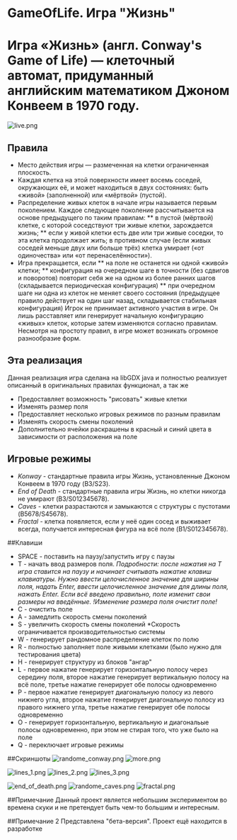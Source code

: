 # GameOfLife. Игра "Жизнь"
# Игра «Жизнь» (англ. Conway's Game of Life) — клеточный автомат, придуманный английским математиком Джоном Конвеем в 1970 году.

![live.png](https://github.com/Pasteger/GameOfLive/blob/master/screenshots/randome_conway.png)

## Правила
* Место действия игры — размеченная на клетки ограниченная плоскость.
* Каждая клетка на этой поверхности имеет восемь соседей, окружающих её, и может находиться в двух состояниях: быть «живой» (заполненной) или «мёртвой» (пустой).
* Распределение живых клеток в начале игры называется первым поколением. Каждое следующее поколение рассчитывается на основе предыдущего по таким правилам:
** в пустой (мёртвой) клетке, с которой соседствуют три живые клетки, зарождается жизнь;
** если у живой клетки есть две или три живые соседки, то эта клетка продолжает жить; в противном случае (если живых соседей меньше двух или больше трёх) клетка умирает («от одиночества» или «от перенаселённости»).
* Игра прекращается, если
** на поле не останется ни одной «живой» клетки;
** конфигурация на очередном шаге в точности (без сдвигов и поворотов) повторит себя же на одном из более ранних шагов (складывается периодическая конфигурация)
** при очередном шаге ни одна из клеток не меняет своего состояния (предыдущее правило действует на один шаг назад, складывается стабильная конфигурация)
Игрок не принимает активного участия в игре. Он лишь расставляет или генерирует начальную конфигурацию «живых» клеток, которые затем изменяются согласно правилам. Несмотря на простоту правил, в игре может возникать огромное разнообразие форм.

## Эта реализация
Данная реализация игра сделана на libGDX java и полностью реализует описанный в оригинальных правилах функционал, а так же
* Предоставляет возможность "рисовать" живые клетки
* Изменять размер поля
* Предоставляет несколько игровых режимов по разным правилам
* Изменять скорость смены поколений
* Дополнительно ячейки раскрашены в красный и синий цвета в зависимости от расположения на поле

## Игровые режимы
* *Konway* - стандартные правила игры Жизнь, установленные Джоном Конвеем в 1970 году (B3/S23).
* *End of Death* - стандартные правила игры Жизнь, но клетки никогда не умирают (B3/S012345678).
* *Caves* - клетки разрастаются и замыкаются с структуры с пустотами (B5678/S45678).
* *Fractal* - клетка появляется, если у неё один сосед и выживает всегда, получается интересная фигура на всё поле (B1/S012345678).

##Клавиши
* SPACE - поставить на паузу/запустить игру с паузы
* T - начать ввод размеров поля. *Подробности: после нажатия на T игра ставится на паузу и начинает считывать нажатие клавиш клавиатуры. Нужно ввести целочисленное значение для ширины поля, надать Enter, ввести целочисленное значение для длины поля, нажать Enter. Если всё введено правильно, поле изменит свои размеры на введённые. !Изменение размера поля очистит поле!*
* C - очистить поле
* A - замедлить скорость смены поколений
* S - увеличить скорость смены поколений *Скорость ограничивается производительностью системы
* W - генерирует рандомное распределение клеток по полю
* R - полностью заполняет поле живыми клетками (было нужно для тестирования цвета)
* H - генерирует структуру из блоков "ангар"
* L - первое нажатие генерирует горизонтальную полосу через середину поля, второе нажатие генерирует вертикальную полосу на всё поле, третье нажатие генерирует обе полосы одновременно
* P - первое нажатие генерирует диагональную полосу из левого нижнего угла, второе нажатие генерирует диагональную полосу из правого нижнего угла, третье нажатие генерирует обе полосы одновременно
* O - генерирует горизонтальную, вертикальную и диагональые полосы одновременно, при этом не стирая того, что уже было на поле
* Q - переключает игровые режимы

##Скриншоты
![randome_conway.png](https://github.com/Pasteger/GameOfLive/blob/master/screenshots/randome_conway.png)
![more.png](https://github.com/Pasteger/GameOfLive/blob/master/screenshots/more.png)

![lines_1.png](https://github.com/Pasteger/GameOfLive/blob/master/screenshots/lines_1.png)
![lines_2.png](https://github.com/Pasteger/GameOfLive/blob/master/screenshots/lines_2.png)
![lines_3.png](https://github.com/Pasteger/GameOfLive/blob/master/screenshots/lines_3.png)

![end_of_death.png](https://github.com/Pasteger/GameOfLive/blob/master/screenshots/end_of_death.png)
![randome_caves.png](https://github.com/Pasteger/GameOfLive/blob/master/screenshots/randome_caves.png)
![fractal.png](https://github.com/Pasteger/GameOfLive/blob/master/screenshots/fractal.png)

##Примечание
Данный проект является небольшим экспериментом во времена скуки и не претендует быть чем-то большим и интересным.

##Примечание 2
Представлена "бета-версия". Проект ещё находится в разработке
